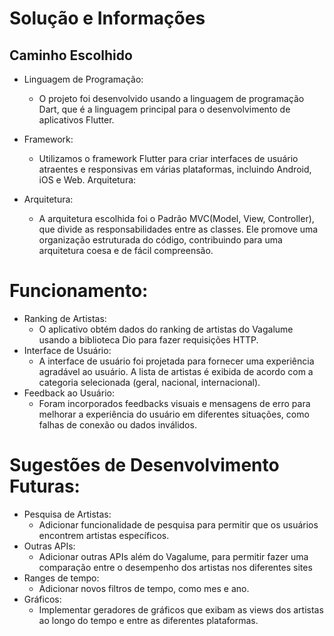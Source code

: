 # Solução e Informações

## Caminho Escolhido

- Linguagem de Programação:

  - O projeto foi desenvolvido usando a linguagem de programação Dart, que é a linguagem principal para o desenvolvimento de aplicativos Flutter.

- Framework:

  - Utilizamos o framework Flutter para criar interfaces de usuário atraentes e responsivas em várias plataformas, incluindo Android, iOS e Web.
    Arquitetura:

- Arquitetura:

  - A arquitetura escolhida foi o Padrão MVC(Model, View, Controller), que divide as responsabilidades entre as classes. Ele promove uma organização estruturada do código, contribuindo para uma arquitetura coesa e de fácil compreensão.

# Funcionamento:

- Ranking de Artistas:
  - O aplicativo obtém dados do ranking de artistas do Vagalume usando a biblioteca Dio para fazer requisições HTTP.
- Interface de Usuário:
  - A interface de usuário foi projetada para fornecer uma experiência agradável ao usuário. A lista de artistas é exibida de acordo com a categoria selecionada (geral, nacional, internacional).
- Feedback ao Usuário:
  - Foram incorporados feedbacks visuais e mensagens de erro para melhorar a experiência do usuário em diferentes situações, como falhas de conexão ou dados inválidos.

# Sugestões de Desenvolvimento Futuras:

- Pesquisa de Artistas:
  - Adicionar funcionalidade de pesquisa para permitir que os usuários encontrem artistas específicos.
- Outras APIs:
  - Adicionar outras APIs além do Vagalume, para permitir fazer uma comparação entre o desempenho dos artistas nos diferentes sites
- Ranges de tempo:
  - Adicionar novos filtros de tempo, como mes e ano.
- Gráficos:
  - Implementar geradores de gráficos que exibam as views dos artistas ao longo do tempo e entre as diferentes plataformas.
